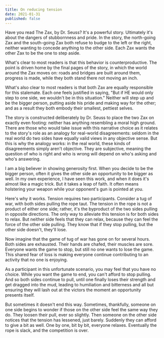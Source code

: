 ```yaml
---
title: On reducing tension
date: 2021-01-31
published: false
---
```


Have you read The Zax, by Dr. Seuss? It's a powerful story. Ultimately it's about the dangers of stubbornness and pride. In the story, the north-going Zax and the south-going Zax both refuse to budge to the left or the right, neither wanting to concede anything to the other side. Each Zax wants the other Zax to be the one to step aside.

What's clear to most readers is that this behavior is counterproductive. The point is driven home by the final pages of the story, in which the world around the Zax moves on: roads and bridges are built around them, progress is made, while they both stand there not moving an inch.

What's also clear to most readers is that both Zax are equally responsible for this stalemate. Each one feels justified in saying, "But if HE would only step to one side, we wouldn't be in this situation." Neither will step up and be the bigger person, putting aside his pride and making way for the other; and as a result they both embody their smallest, pettiest selves.

The story is constructed deliberately by Dr. Seuss to place the two Zax on exactly even footing: neither has anything resembling a moral high ground. There are those who would take issue with this narrative choice as it relates to the story's role as an analogy for real-world disagreements: seldom in the real world do two sides have equally valid views in any objective sense. But this is why the analogy works: in the real world, these kinds of disagreements simply aren't objective. They are subjective, meaning the question of who is right and who is wrong will depend on who's asking and who's answering.

I am a big believer in showing generosity first. When you decide to be the bigger person, often it gives the other side an opportunity to be bigger as well. In my own experience, I have seen this work, and when it does it's almost like a magic trick. But it takes a leap of faith. It often means holstering your weapon while your opponent's gun is pointed at you.

Here's why it works. Tension requires two participants. Consider a tug of war, with both sides pulling the rope taut. The tension in the rope is not a product of either one side; rather, it's the byproduct of the two sides pulling in opposite directions. The only way to alleviate this tension is for both sides to relax. But neither side feels that they can relax, because they can feel the force of the other side pulling. They know that if they stop pulling, but the other side doesn't, they'll lose.

Now imagine that the game of tug of war has gone on for several hours. Both sides are exhausted. Their hands are chafed, their muscles are sore. Everyone wants the game to stop, but still no one wants to lose the game. This shared fear of loss is making everyone continue contributing to an activity that no one is enjoying.

As a participant in this unfortunate scenario, you may feel that you have no choice. While you want the game to end, you can't afford to stop pulling. And so both sides continue to pull, until one finally loses their strength and get dragged into the mud, leading to humiliation and bitterness and all but ensuring they will lash out at the victors the moment an opportunity presents itself.

But sometimes it doesn't end this way. Sometimes, thankfully, someone on one side begins to wonder if those on the other side feel the same way they do. They loosen their pull, ever so slightly. Then someone on the other side notices that the tension has lessened, just barely. Suddenly they can afford to give a bit as well. One by one, bit by bit, everyone relaxes. Eventually the rope is slack, and the competition is over.
